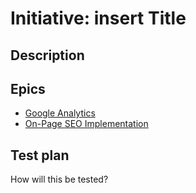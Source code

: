 # Initiative: insert Title
## Description
## Epics
* [Google Analytics](/templates/theme/initiatives/epics/GoogleAnalytics.md)
* [On-Page SEO Implementation](/templates/theme/initiatives/epics/SEO_EPIC.md)
## Test plan
How will this be tested?